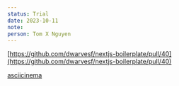 ```yaml
---
status: Trial
date: 2023-10-11
note: 
person: Tom X Nguyen
---
```


[https://github.com/dwarvesf/nextjs-boilerplate/pull/40](https://github.com/dwarvesf/nextjs-boilerplate/pull/40)

[asciicinema](https://asciinema.org/a/QJPL4Pf6mpKwOhkb8zX0JxJTE)



